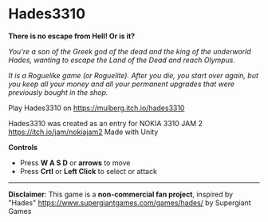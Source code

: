# Hades3310

**There is no escape from Hell! Or is it?**

*You're a son of the Greek god of the dead and the king of the underworld​ Hades, wanting to escape the Land of the Dead and reach Olympus.*

*It is a Roguelike game (or Roguelite). After you die, you start over again, but you keep all your money and all your permanent upgrades that were previously bought in the shop.* 

Play Hades3310 on https://mulberg.itch.io/hades3310

Hades3310 was created as an entry for NOKIA 3310 JAM 2 https://itch.io/jam/nokiajam2 
Made with Unity

**Controls**

- Press **W A S D** or **arrows** to move
- Press **Crtl** or **Left Click** to select or attack

---
**Disclaimer**: 
This game is a **non-commercial fan project**, inspired by "Hades" https://www.supergiantgames.com/games/hades/ by Supergiant Games
